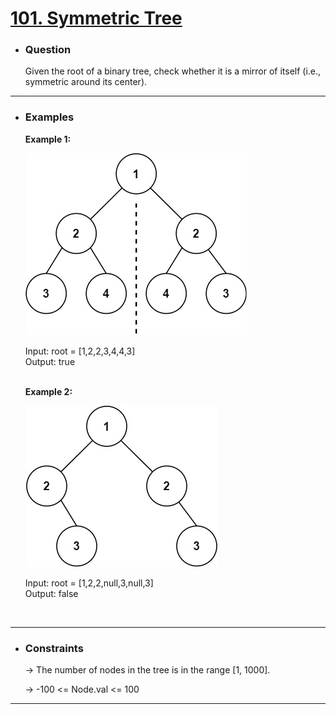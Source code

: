 <a href="https://leetcode.com/problems/symmetric-tree/"><h1> 101. Symmetric Tree </h1></a>

- <h3>Question</h3>
    Given the root of a binary tree, check whether it is a mirror of itself (i.e., symmetric around its center).
<hr>

- <h3>Examples</h3>
    <div>
    <b>Example 1:</b>

    ![example-1](images/symtree1.jpg)

    Input: root = [1,2,2,3,4,4,3]<br>
    Output: true <br>
    </div>
    <br>
    <div>
    <b>Example 2:</b>

    ![example-2](images/symtree2.jpg)

    Input: root = [1,2,2,null,3,null,3]<br>
    Output: false <br>
    </div>
    <br>
<hr>

- <h3>Constraints</h3>
    → The number of nodes in the tree is in the range [1, 1000].
    
    → -100 <= Node.val <= 100
<hr>

